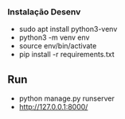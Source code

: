 ### Instalação Desenv
- sudo apt install python3-venv
- python3 -m venv env
- source env/bin/activate
- pip install -r requirements.txt

## Run
- python manage.py runserver
- http://127.0.0.1:8000/